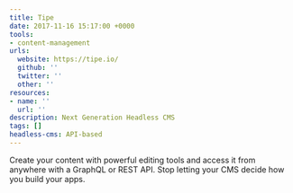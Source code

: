 ```yaml
---
title: Tipe
date: 2017-11-16 15:17:00 +0000
tools:
- content-management
urls:
  website: https://tipe.io/
  github: ''
  twitter: ''
  other: ''
resources:
- name: ''
  url: ''
description: Next Generation Headless CMS
tags: []
headless-cms: API-based
---
```

Create your content with powerful editing tools and access it from anywhere with a GraphQL or REST API. Stop letting your CMS decide how you build your apps.
